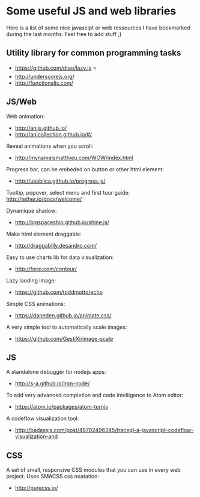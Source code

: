 # Some useful JS and web libraries

Here is a list of some nice javascipt or web ressources I have bookmarked during the last months.
Feel free to add stuff ;)

## Utility library for common programming tasks

* https://github.com/dtao/lazy.js ⭐
* http://underscorejs.org/
* http://functionaljs.com/

## JS/Web

Web animation:
* http://anijs.github.io/
* http://anicollection.github.io/#/

Reveal animations when you scroll:
* http://mynameismatthieu.com/WOW/index.html

Progress bar, can be embeded on button or other html element:
* http://usablica.github.io/progress.js/

Tooltip, popover, select menu and first tour guide:
http://tether.io/docs/welcome/

Dynamique shadow:
* http://bigspaceship.github.io/shine.js/

Make html element draggable:
* http://draggabilly.desandro.com/

Easy to use charts lib for data visualization:
* http://forio.com/contour/

Lazy laoding image:
* https://github.com/toddmotto/echo

Simple CSS animations:
* https://daneden.github.io/animate.css/

A very simple tool to automatically scale images:
* https://github.com/GestiXi/image-scale

## JS

A standalone debugger for nodejs apps:
* http://s-a.github.io/iron-node/

To add very advanced completion and code intelligence to Atom editor:
* https://atom.io/packages/atom-ternjs

A codeflow visualization tool:
* http://badassjs.com/post/48702496345/tracegl-a-javascript-codeflow-visualization-and

## CSS

A set of small, responsive CSS modules that you can use in every web project. Uses SMACSS css noatation:
* http://purecss.io/
